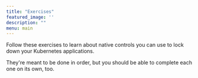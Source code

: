 ```yaml
---
title: "Exercises"
featured_image: ''
description: ""
menu: main
---
```


Follow these exercises to learn about native controls you can use to lock down your Kubernetes applications.

They're meant to be done in order, but you should be able to complete each one on its own, too.
